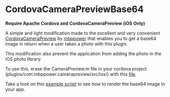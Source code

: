 # CordovaCameraPreviewBase64

<b>Require Apache Cordova and CordovaCameraPreview (iOS Only)</b>

A simple and light modification made to the excellent and very convenient <a href="https://github.com/mbppower/CordovaCameraPreview">CordovaCameraPreview</a> by <a href="https://github.com/mbppower">mbppower</a> that enables you to get a base64 image in return when a user takes a photo with this plugin.

This modification also prevent the application from adding the photo in the iOS photo library.

To use this, erase the CameraPreview.m file in your cordova project (plugins/com.mbppower.camerapreview/src/ios/) with this <a href="https://github.com/Jimbo13M/CordovaCameraPreviewBase64/blob/master/CameraPreview.m">file</a>.

Take a look on this <a href="https://github.com/Jimbo13M/CordovaCameraPreviewBase64/blob/master/example.html">example script</a> to see how to render the base64 image in your app.

